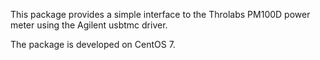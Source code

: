 This package provides a simple interface to the Throlabs PM100D power meter using the Agilent usbtmc driver.

The package is developed on CentOS 7.
